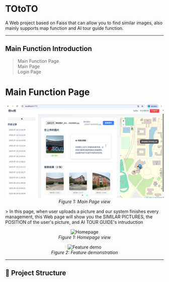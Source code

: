 # TOtoTO

A Web project based on Faiss that can allow you to find similar images, also mainly supports map function and AI tour guide function.

---

## Main Function Introduction

> Main Function Page  
> Main Page  
> Login Page  


# Main Function Page
<p align="center">
  <img src="./ScreenShots/c5344711f54ba3dd19f9b9f6c580d6c.jpg" alt="Homepage" />
  <br/>
  <em>Figure 1: Main Page view</em>
</p>
> In this page, when user uploads a picture and our system finishes every management, this Web page will show you the SIMILAR PICTURES, the POSITION of the user's picture, and AI TOUR GUIDE's intruduction  

<p align="center">
  <img src="./screenshots/homepage.png" alt="Homepage" width="600"/>
  <br/>
  <em>Figure 1: Homepage view</em>
</p>

<p align="center">
  <img src="./screenshots/feature-demo.gif" alt="Feature demo" width="600"/>
  <br/>
  <em>Figure 2: Feature demonstration</em>
</p>

---

## 🧩 Project Structure

